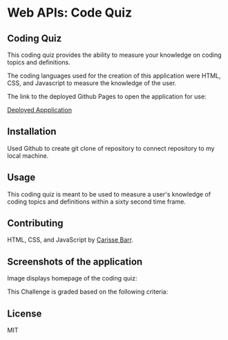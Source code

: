 # Web APIs: Code Quiz

## Coding Quiz

This coding quiz provides the ability to measure your knowledge on coding topics and definitions.

The coding languages used for the creation of this application were HTML, CSS, and Javascript to measure the knowledge of the user.

The link to the deployed Github Pages to open the application for use: 

[Deployed Appplication](https://carissella.github.io/Coding-Assessment-Challenge-Javascript/)

## Installation

Used Github to create git clone of repository to connect repository to my local machine.

## Usage

This coding quiz is meant to be used to measure a user's knowledge of coding topics and definitions within a sixty second time frame. 

## Contributing

HTML, CSS, and JavaScript by [Carisse Barr](https://github.com/Carissella).

## Screenshots of the application

Image displays homepage of the coding quiz:

This Challenge is graded based on the following criteria: 


## License

MIT